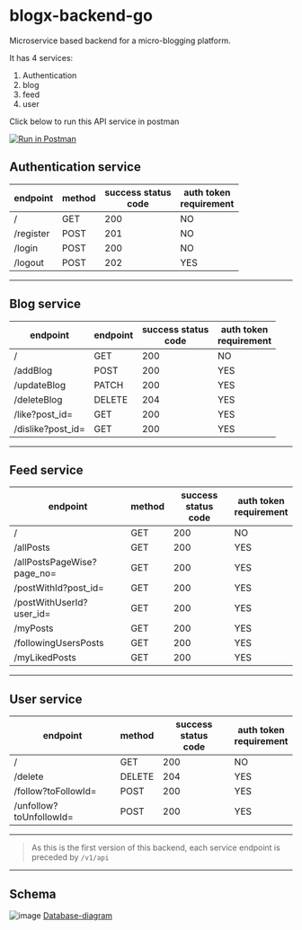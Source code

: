 # blogx-backend-go

Microservice based backend for a micro-blogging platform.

It has 4 services:

1. Authentication
2. blog
3. feed
4. user

Click below to run this API service in postman

[![Run in Postman](https://run.pstmn.io/button.svg)](https://app.getpostman.com/run-collection/25118959-d0fe8b6b-4aac-46af-b5b1-b557f0be7064?action=collection%2Ffork&source=rip_markdown&collection-url=entityId%3D25118959-d0fe8b6b-4aac-46af-b5b1-b557f0be7064%26entityType%3Dcollection%26workspaceId%3D572f4781-b67c-48e3-ae06-4fb3efc89053)

## Authentication service

| endpoint  | method | success status<br />code | auth token<br />requirement |
| --------- | ------ | ------------------------ | --------------------------- |
| /         | GET    | 200                      | NO                          |
| /register | POST   | 201                      | NO                          |
| /login    | POST   | 200                      | NO                          |
| /logout   | POST   | 202                      | YES                         |

---

## Blog service

| endpoint          | endpoint | success status<br />code | auth token<br />requirement |
| ----------------- | -------- | ------------------------ | --------------------------- |
| /                 | GET      | 200                      | NO                          |
| /addBlog          | POST     | 200                      | YES                         |
| /updateBlog       | PATCH    | 200                      | YES                         |
| /deleteBlog       | DELETE   | 204                      | YES                         |
| /like?post_id=    | GET      | 200                      | YES                         |
| /dislike?post_id= | GET      | 200                      | YES                         |

---

## Feed service

| endpoint                   | method | success status<br />code | auth token<br />requirement |
| -------------------------- | ------ | ------------------------ | --------------------------- |
| /                          | GET    | 200                      | NO                          |
| /allPosts                  | GET    | 200                      | YES                         |
| /allPostsPageWise?page_no= | GET    | 200                      | YES                         |
| /postWithId?post_id=       | GET    | 200                      | YES                         |
| /postWithUserId?user_id=  | GET    | 200                      | YES                         |
| /myPosts                   | GET    | 200                      | YES                         |
| /followingUsersPosts       | GET    | 200                      | YES                         |
| /myLikedPosts              | GET    | 200                      | YES                         |

---

## User service

| endpoint                | method | success status<br />code | auth token<br />requirement |
| ----------------------- | ------ | ------------------------ | --------------------------- |
| /                       | GET    | 200                      | NO                          |
| /delete                 | DELETE | 204                      | YES                         |
| /follow?toFollowId=     | POST   | 200                      | YES                         |
| /unfollow?toUnfollowId= | POST   | 200                      | YES                         |

---

> As this is the first version of this backend, each service endpoint is preceded by `/v1/api`

---

## Schema

![image](https://github.com/SohamRatnaparkhi/blogx-backend-go/assets/92905626/8cda3809-23ab-498a-a9ac-4572638d9cfd)
[Database-diagram](https://drawsql.app/teams/soham-ratnaparkhi/diagrams/blog-app)
